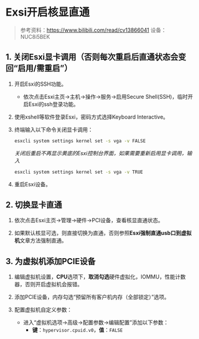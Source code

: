 # Exsi开启核显直通

> 参考资料：<https://www.bilibili.com/read/cv13866041>
> 设备：NUC8i5BEK

## 1. 关闭Esxi显卡调用（否则每次重启后直通状态会变回“启用/需重启”）

1. 开启Esxi的SSH功能。
    + 依次点击Esxi主页->主机->操作->服务->启用Secure Shell(SSH)，临时开启Esxi的ssh登录功能。

2. 使用xshell等软件登录Esxi，密码方式选择Keyboard Interactive。

3. 终端输入以下命令关闭显卡调用：

    ```bash
    esxcli system settings kernel set -s vga -v FALSE
    ```

    *关闭后重启不再显示黄底的Esxi控制台界面，如果需要重新启用显卡调用，输入*

    ```bash
    esxcli system settings kernel set -s vga -v TRUE
    ```

4. 重启Esxi设备。

## 2. 切换显卡直通

1. 依次点击Esxi主页->管理->硬件->PCI设备，查看核显直通状态。

2. 如果默认核显可选，则直接切换为直通，否则参照**Esxi强制直通usb口到虚拟机**文章方法强制直通。

## 3. 为虚拟机添加PCIE设备

1. 编辑虚拟机设置，**CPU**选项下，**取消勾选**硬件虚拟化，IOMMU，性能计数器，否则开启虚拟机会报错。

2. 添加PCIE设备，内存勾选“预留所有客户机内存（全部锁定）”选项。

3. 配置虚拟机自定义参数：
    + 进入“虚拟机选项→高级→配置参数→编辑配置”添加以下参数：
        + **键**：```hypervisor.cpuid.v0```，**值**：```FALSE```
